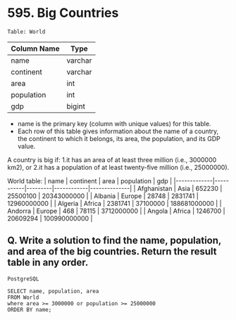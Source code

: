 # 595. Big Countries
 
`Table: World`

| Column Name | Type    |
|-------------|---------|
| name        | varchar |
| continent   | varchar |
| area        | int     |
| population  | int     |
| gdp         | bigint  |

* name is the primary key (column with unique values) for this table.
* Each row of this table gives information about the name of a country, the continent to which it belongs, its area, the population, and its GDP value.
 

A country is big if:
1.it has an area of at least three million (i.e., 3000000 km2), or
2.it has a population of at least twenty-five million (i.e., 25000000).


World table:
| name        | continent | area    | population | gdp          |
|-------------|-----------|---------|------------|--------------|
| Afghanistan | Asia      | 652230  | 25500100   | 20343000000  |
| Albania     | Europe    | 28748   | 2831741    | 12960000000  |
| Algeria     | Africa    | 2381741 | 37100000   | 188681000000 |
| Andorra     | Europe    | 468     | 78115      | 3712000000   |
| Angola      | Africa    | 1246700 | 20609294   | 100990000000 |


## Q. Write a solution to find the name, population, and area of the big countries. Return the result table in any order.

`PostgreSQL`
```
SELECT name, population, area
FROM World
where area >= 3000000 or population >= 25000000
ORDER BY name; 
```
